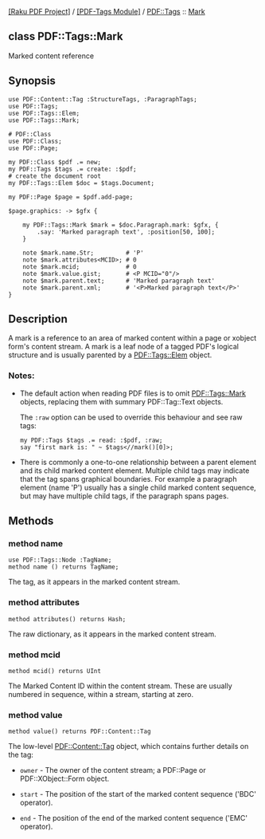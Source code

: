 [[Raku PDF Project]](https://pdf-raku.github.io)
 / [[PDF-Tags Module]](https://pdf-raku.github.io/PDF-Tags-raku)
 / [PDF::Tags](https://pdf-raku.github.io/PDF-Tags-raku/PDF/Tags)
 :: [Mark](https://pdf-raku.github.io/PDF-Tags-raku/PDF/Tags/Mark)

class PDF::Tags::Mark
---------------------

Marked content reference

Synopsis
--------

    use PDF::Content::Tag :StructureTags, :ParagraphTags;
    use PDF::Tags;
    use PDF::Tags::Elem;
    use PDF::Tags::Mark;

    # PDF::Class
    use PDF::Class;
    use PDF::Page;

    my PDF::Class $pdf .= new;
    my PDF::Tags $tags .= create: :$pdf;
    # create the document root
    my PDF::Tags::Elem $doc = $tags.Document;

    my PDF::Page $page = $pdf.add-page;

    $page.graphics: -> $gfx {

        my PDF::Tags::Mark $mark = $doc.Paragraph.mark: $gfx, {
            .say: 'Marked paragraph text', :position[50, 100];
        }

        note $mark.name.Str;         # 'P'
        note $mark.attributes<MCID>; # 0
        note $mark.mcid;             # 0
        note $mark.value.gist;       # <P MCID="0"/>
        note $mark.parent.text;      # 'Marked paragraph text'
        note $mark.parent.xml;       # '<P>Marked paragraph text</P>'
    }

Description
-----------

A mark is a reference to an area of marked content within a page or xobject form's content stream. A mark is a leaf node of a tagged PDF's logical structure and is usually parented by a [PDF::Tags::Elem](https://pdf-raku.github.io/PDF-Tags-raku/PDF/Tags/Elem) object.

### Notes:

  * The default action when reading PDF files is to omit [PDF::Tags::Mark](https://pdf-raku.github.io/PDF-Tags-raku/PDF/Tags/Mark) objects, replacing them with summary PDF::Tag::Text objects.

    The `:raw` option can be used to override this behaviour and see raw tags:

        my PDF::Tags $tags .= read: :$pdf, :raw;
        say "first mark is: " ~ $tags<//mark()[0]>;

  * There is commonly a one-to-one relationship between a parent element and its child marked content element. Multiple child tags may indicate that the tag spans graphical boundaries. For example a paragraph element (name 'P') usually has a single child marked content sequence, but may have multiple child tags, if the paragraph spans pages.

Methods
-------

### method name

    use PDF::Tags::Node :TagName;
    method name () returns TagName;

The tag, as it appears in the marked content stream.

### method attributes

    method attributes() returns Hash;

The raw dictionary, as it appears in the marked content stream.

### method mcid

    method mcid() returns UInt

The Marked Content ID within the content stream. These are usually numbered in sequence, within a stream, starting at zero.

### method value

    method value() returns PDF::Content::Tag

The low-level [PDF::Content::Tag](https://pdf-raku.github.io/PDF-Content-raku) object, which contains further details on the tag:

  * `owner` - The owner of the content stream; a PDF::Page or PDF::XObject::Form object.

  * `start` - The position of the start of the marked content sequence ('BDC' operator).

  * `end` - The position of the end of the marked content sequence ('EMC' operator).

